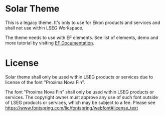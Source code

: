 # Solar Theme

This is a legacy theme. It's only to use for Eikon products and services and shall not use within LSEG Workspace.

The theme needs to use with EF elements. See list of elements, demo and more tutorial by visiting [EF Documentation](https://cdn.ppe.refinitiv.com/public/apps/elf-docs/book/en/index.html).

# License

Solar theme shall only be used within LSEG products or services due to license of the font "Proxima Nova Fin".

The font "Proxima Nova Fin" shall only be used within LSEG products or services. The copyright owner must approve any use of such font outside of LSEG products or services, which may be subject to a fee. Please see https://www.fontspring.com/lic/fontspring/webfont#license_text
